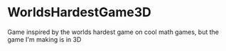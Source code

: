 # WorldsHardestGame3D
Game inspired by the worlds hardest game on cool math games, but the game I'm making is in 3D
